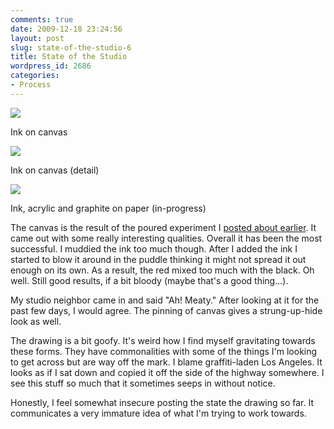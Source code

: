```yaml
---
comments: true
date: 2009-12-18 23:24:56
layout: post
slug: state-of-the-studio-6
title: State of the Studio
wordpress_id: 2686
categories:
- Process
---
```


![](http://ryanfitzer.com/main/wp-content/uploads/2009/12/state-of-the-studio-1.jpg)

Ink on canvas

![](http://ryanfitzer.com/main/wp-content/uploads/2009/12/state-of-the-studio-2.jpg)

Ink on canvas (detail)

![](http://ryanfitzer.com/main/wp-content/uploads/2009/12/state-of-the-studio-3.jpg)

Ink, acrylic and graphite on paper (in-progress)

The canvas is the result of the poured experiment I [posted about earlier](http://ryanfitzer.com/2009/12/state-of-the-studio-2/). It came out with some really interesting qualities. Overall it has been the most successful. I muddied the ink too much though. After I added the ink I started to blow it around in the puddle thinking it might not spread it out enough on its own. As a result, the red mixed too much with the black. Oh well. Still good results, if a bit bloody (maybe that's a good thing...).

My studio neighbor came in and said "Ah! Meaty." After looking at it for the past few days, I would agree. The pinning of canvas gives a strung-up-hide look as well.

The drawing is a bit goofy. It's weird how I find myself gravitating towards these forms. They have commonalities with some of the things I'm looking to get across but are way off the mark. I blame graffiti-laden Los Angeles. It looks as if I sat down and copied it off the side of the highway somewhere. I see this stuff so much that it sometimes seeps in without notice.

Honestly, I feel somewhat insecure posting the state the drawing so far. It communicates a very immature idea of what I'm trying to work towards.
